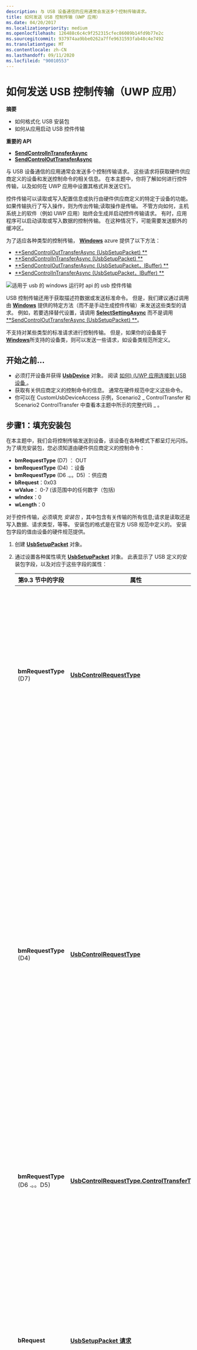 ```yaml
---
description: 与 USB 设备通信的应用通常会发送多个控制传输请求。
title: 如何发送 USB 控制传输（UWP 应用）
ms.date: 04/20/2017
ms.localizationpriority: medium
ms.openlocfilehash: 126488c6c4c9f252315cfec86089b14fd9b77e2c
ms.sourcegitcommit: 937974aa9bbe0262a7ffe9631593fab48c4e7492
ms.translationtype: MT
ms.contentlocale: zh-CN
ms.lasthandoff: 09/11/2020
ms.locfileid: "90010553"
---
```

# <a name="how-to-send-a-usb-control-transfer-uwp-app"></a>如何发送 USB 控制传输（UWP 应用）


**摘要**

-   如何格式化 USB 安装包
-   如何从应用启动 USB 控件传输

**重要的 API**

-   [**SendControlInTransferAsync**](/uwp/api/Windows.Devices.Usb.UsbDevice#Windows_Devices_Usb_UsbDevice_SendControlInTransferAsync_Windows_Devices_Usb_UsbSetupPacket_Windows_Storage_Streams_IBuffer_)
-   [**SendControlOutTransferAsync**](/uwp/api/Windows.Devices.Usb.UsbDevice#Windows_Devices_Usb_UsbDevice_SendControlOutTransferAsync_Windows_Devices_Usb_UsbSetupPacket_)

与 USB 设备通信的应用通常会发送多个控制传输请求。 这些请求将获取硬件供应商定义的设备和发送控制命令的相关信息。 在本主题中，你将了解如何进行控件传输，以及如何在 UWP 应用中设置其格式并发送它们。

控件传输可以读取或写入配置信息或执行由硬件供应商定义的特定于设备的功能。 如果传输执行了写入操作，则为传出传输;读取操作是传输。 不管方向如何，主机系统上的软件（例如 UWP 应用）始终会生成并启动控件传输请求。 有时，应用程序可以启动读取或写入数据的控制传输。 在这种情况下，可能需要发送额外的缓冲区。

为了适应各种类型的控制传输， [**Windows**](/uwp/api/Windows.Devices.Usb) azure 提供了以下方法：

-   [**SendControlOutTransferAsync (UsbSetupPacket) **](/uwp/api/Windows.Devices.Usb.UsbDevice#Windows_Devices_Usb_UsbDevice_SendControlOutTransferAsync_Windows_Devices_Usb_UsbSetupPacket_)
-   [**SendControlInTransferAsync (UsbSetupPacket) **](/uwp/api/Windows.Devices.Usb.UsbDevice#Windows_Devices_Usb_UsbDevice_SendControlInTransferAsync_Windows_Devices_Usb_UsbSetupPacket_)
-   [**SendControlOutTransferAsync (UsbSetupPacket，IBuffer) **](/uwp/api/Windows.Devices.Usb.UsbDevice#Windows_Devices_Usb_UsbDevice_SendControlOutTransferAsync_Windows_Devices_Usb_UsbSetupPacket_Windows_Storage_Streams_IBuffer_)
-   [**SendControlInTransferAsync (UsbSetupPacket，IBuffer) **](/uwp/api/Windows.Devices.Usb.UsbDevice#Windows_Devices_Usb_UsbDevice_SendControlInTransferAsync_Windows_Devices_Usb_UsbSetupPacket_Windows_Storage_Streams_IBuffer_)

![适用于 usb 的 windows 运行时 api 的 usb 控件传输](images/scenario2-flowchart.png)

USB 控制传输还用于获取描述符数据或发送标准命令。 但是，我们建议通过调用由 [**Windows**](/uwp/api/Windows.Devices.Usb) 提供的特定方法（而不是手动生成控件传输）来发送这些类型的请求。 例如，若要选择替代设置，请调用 [**SelectSettingAsync**](/uwp/api/Windows.Devices.Usb.UsbInterfaceSetting#Windows_Devices_Usb_UsbInterfaceSetting_SelectSettingAsync) 而不是调用 [**SendControlOutTransferAsync (UsbSetupPacket) **](/uwp/api/Windows.Devices.Usb.UsbDevice#Windows_Devices_Usb_UsbDevice_SendControlOutTransferAsync_Windows_Devices_Usb_UsbSetupPacket_)。

不支持对某些类型的标准请求进行控制传输。 但是，如果你的设备属于 [**Windows**](/uwp/api/Windows.Devices.Usb)所支持的设备类，则可以发送一些请求，如设备类规范所定义。

## <a name="before-you-start"></a>开始之前...


-   必须打开设备并获得 [**UsbDevice**](/uwp/api/Windows.Devices.Usb.UsbDevice) 对象。 阅读 [如何)  (UWP 应用连接到 USB 设备 ](how-to-connect-to-a-usb-device--uwp-app-.md)。
-   获取有关供应商定义的控制命令的信息。 通常在硬件规范中定义这些命令。
-   你可以在 CustomUsbDeviceAccess 示例，Scenario2 \_ ControlTransfer 和 Scenario2 ControlTransfer 中查看本主题中所示的完整代码 \_ 。

## <a name="step-1-populate-the-setup-packet"></a>步骤1：填充安装包


在本主题中，我们会将控制传输发送到设备，该设备在各种模式下都呈灯光闪烁。 为了填充安装包，您必须知道由硬件供应商定义的控制命令：

-   **bmRequestType** (D7) ： OUT
-   **bmRequestType** (D4) ：设备
-   **bmRequestType** (D6 .。。D5) ：供应商
-   **bRequest**：0x03
-   **wValue**： 0-7 (该范围中的任何数字（包括) 
-   **wIndex**：0
-   **wLength**：0

对于控件传输，必须填充 *安装包* ，其中包含有关传输的所有信息;请求是读取还是写入数据、请求类型，等等。 安装包的格式是在官方 USB 规范中定义的。 安装包字段的值由设备的硬件规范提供。

1.  创建 [**UsbSetupPacket**](/uwp/api/Windows.Devices.Usb.UsbSetupPacket) 对象。
2.  通过设置各种属性填充 [**UsbSetupPacket**](/uwp/api/Windows.Devices.Usb.UsbSetupPacket) 对象。 此表显示了 USB 定义的安装包字段，以及对应于这些字段的属性：

    | 第9.3 节中的字段     | 属性                                                                              | 描述                                                                                                                                                                                                                            |
    |---------------------------|---------------------------------------------------------------------------------------|----------------------------------------------------------------------------------------------------------------------------------------------------------------------------------------------------------------------------------------|
    | **bmRequestType** (D7)     | [**UsbControlRequestType**](/uwp/api/Windows.Devices.Usb.UsbControlRequestType#Windows_Devices_Usb_UsbControlRequestType_Direction)      | 请求的方向。 无论请求是从主机到设备， (传出将) 或设备传输到 (传输) 中的主机。                                                                                                                 |
    | **bmRequestType** (D4)     | [**UsbControlRequestType**](/uwp/api/Windows.Devices.Usb.UsbControlRequestType#Windows_Devices_Usb_UsbControlRequestType_Recipient)      | 请求的接收方。 所有控制传输均以默认终结点为目标。 但是，收件人可能是设备、接口、终结点或其他。 有关 USB 设备、接口、终结点层次结构的详细信息，请参阅设备布局。 |
    | **bmRequestType** (D6 .。。D5)  | [**UsbControlRequestType.ControlTransferType**](/uwp/api/Windows.Devices.Usb.UsbControlRequestType#Windows_Devices_Usb_UsbControlRequestType_ControlTransferType) | 请求的类别。 标准、类或供应商。                                                                                                                                                                                       |
    | **bRequest**              | [**UsbSetupPacket 请求**](/uwp/api/Windows.Devices.Usb.UsbSetupPacket#Windows_Devices_Usb_UsbSetupPacket_Request)                        | 请求类型。 如果请求是标准请求，如 GET \_ 描述符请求，则该请求由 USB 规范定义。 否则，它可以由供应商定义。                                                           |
    | **wValue**                | [**UsbSetupPacket**](/uwp/api/Windows.Devices.Usb.UsbSetupPacket#Windows_Devices_Usb_UsbSetupPacket_Value)                            | 取决于请求的类型。                                                                                                                                                                                                        |
    | **wIndex**                | [**UsbSetupPacket**](/uwp/api/Windows.Devices.Usb.UsbSetupPacket#Windows_Devices_Usb_UsbSetupPacket_Index)                            | 取决于请求的类型。                                                                                                                                                                                                        |
    | **wLength**               | [**UsbSetupPacket**](/uwp/api/Windows.Devices.Usb.UsbSetupPacket#Windows_Devices_Usb_UsbSetupPacket_Length)                          | 此请求中发送或接收的数据包的长度。                                                                                                                                                                            |
**注意**  对于某些控件传输，可能需要提供 **bmRequestType** 作为原始字节。 在这种情况下，可以在 [**UsbControlRequestType. AsByte**](/uwp/api/Windows.Devices.Usb.UsbControlRequestType#Windows_Devices_Usb_UsbControlRequestType_AsByte) 属性中设置字节。

## <a name="step-2-start-an-asynchronous-operation-to-send-the-control-transfer"></a>步骤2：启动异步操作以发送控件传输


若要发送控制传输，必须有一个 [**UsbDevice**](/uwp/api/Windows.Devices.Usb.UsbDevice) 对象。 你的控件传输可能需要也可能不需要遵循安装包的数据包。

若要启动控件传输，请调用 [**SendControlInTransferAsync**](/uwp/api/Windows.Devices.Usb.UsbDevice#Windows_Devices_Usb_UsbDevice_SendControlInTransferAsync_Windows_Devices_Usb_UsbSetupPacket_Windows_Storage_Streams_IBuffer_) 或 [**SendControlOutTransferAsync**](/uwp/api/Windows.Devices.Usb.UsbDevice#Windows_Devices_Usb_UsbDevice_SendControlOutTransferAsync_Windows_Devices_Usb_UsbSetupPacket_Windows_Storage_Streams_IBuffer_)的重写。 如果传输使用数据包，请调用 **SendControlOutTransferAsync (UsbSetupPacket，IBuffer) **， **SendControlInTransferAsync (UsbSetupPacket，IBuffer) **。 这些方法采用其他参数，其中包含用于写入或接收设备数据的数据。 使用流程图确定要调用的替代。

调用开始和异步操作。 操作完成后，调用将返回包含操作结果的 [**iasyncoperation<tresult>**](/previous-versions/br205802(v=vs.85)) 对象。 对于 OUT 传输，对象返回传输中发送的字节数。 对于 IN 传输，对象包含包含从设备读取的数据的缓冲区。

## <a name="usb-control-transfer-code-example"></a>USB 控件传输代码示例


此代码示例演示如何发送更改 SuperMUTT 设备上闪烁模式的控制传输。 用于传输的安装包包含供应商定义的命令。 该示例位于 Scenario2 \_ ControlTransfer 中。

```ManagedCPlusPlus
async Task SetSuperMuttLedBlinkPatternAsync(Byte pattern)
        {
            UsbSetupPacket initSetupPacket = new UsbSetupPacket
            {
                RequestType = new UsbControlRequestType
                {
                    Direction = UsbTransferDirection.Out,
                    Recipient = UsbControlRecipient.Device,
                    ControlTransferType = UsbControlTransferType.Vendor
                },
                Request = SuperMutt.VendorCommand.SetLedBlinkPattern,
                Value = pattern,
                Length = 0
            };

            UInt32 bytesTransferred = await EventHandlerForDevice.Current.Device.SendControlOutTransferAsync(initSetupPacket);

            MainPage.Current.NotifyUser("The Led blink pattern is set to " + pattern.ToString(), NotifyType.StatusMessage);
        }
```

此代码示例演示如何发送更改 SuperMUTT 设备上闪烁模式的控制传输。 用于传输的安装包包含供应商定义的命令。 该示例位于 Scenario2 \_ ControlTransfer 中。

```CSharp
async Task<IBuffer> SendVendorControlTransferInToDeviceRecipientAsync(Byte vendorCommand, UInt32 dataPacketLength)
 {
    // Data will be written to this buffer when we receive it
    var buffer = new Windows.Storage.Streams.Buffer(dataPacketLength);

    UsbSetupPacket initSetupPacket = new UsbSetupPacket
    {
        RequestType = new UsbControlRequestType
        {
            Direction = UsbTransferDirection.In,
            Recipient = UsbControlRecipient.Device,
            ControlTransferType = UsbControlTransferType.Vendor,
        },
        Request = vendorCommand,
        Length = dataPacketLength
    };

    return await EventHandlerForDevice.Current.Device.SendControlInTransferAsync(initSetupPacket, buffer);
}
```